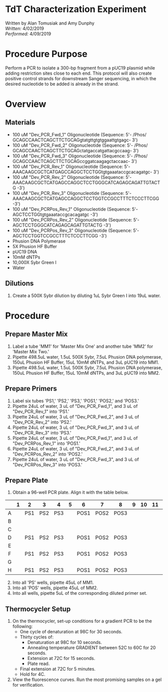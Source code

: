 # TdT Characterization Experiment
Written by Alan Tomusiak and Amy Dunphy \
*Written:* 4/02/2019 \
*Performed:* 4/09/2019

Procedure Purpose
=================
Perform a PCR to isolate a 300-bp fragment from a pUC19 plasmid while adding restriction sites close to each end. This protocol will also create positive control strands for downstream Sanger sequencing, in which the desired nucleotide to be added is already in the strand.


Overview
========

Materials
----------

-   100 uM "Dev_PCR_Fwd_1" Oligonucleotide (Sequence: 5'- /Phos/ GCAGCCAACTCAGCTTCTGCAGgtatgttgtgtggaattgtgagc- 3')
-   100 uM "Dev_PCR_Fwd_2" Oligonucleotide (Sequence: 5'- /Phos/ GCAGCCAACTCAGCTTCTGCAGctatgaccatgattacgccaag- 3')
-   100 uM "Dev_PCR_Fwd_3" Oligonucleotide (Sequence: 5'- /Phos/ GCAGCCAACTCAGCTTCTGCAGccggatcaagagctaccaac- 3')
-   100 uM "Dev_PCR_Rev_1" Oligonucleotide (Sequence: 5'- AAACAAGCGCTCATGAGCCAGGCTCCTGGtgtgaaataccgcacagatgc- 3')
-   100 uM "Dev_PCR_Rev_2" Oligonucleotide (Sequence: 5'- AAACAAGCGCTCATGAGCCAGGCTCCTGGGCATCAGAGCAGATTGTACTG -3')
-   100 uM "Dev_PCR_Rev_3" Oligonucleotide (Sequence: 5'- AAACAAGCGCTCATGAGCCAGGCTCCTGGTCCGCCTTTCTCCCTTCGG -3')
-   100 uM "Dev_PCRPos_Rev_1" Oligonucleotide (Sequence: 5'- AGCTCCTGGtgtgaaataccgcacagatgc -3')
-   100 uM "Dev_PCRPos_Rev_2" Oligonucleotide (Sequence: 5'- AGCTCCTGGGCATCAGAGCAGATTGTACTG -3')
-   100 uM "Dev_PCRPos_Rev_3" Oligonucleotide (Sequence: 5'- AGCTCCTGGTCCGCCTTTCTCCCTTCGG -3')
-   Phusion DNA Polymerase
-   5X Phusion HF Buffer
-   pUC19 DNA
-   10mM dNTPs
-   10,000X Sybr Green I
-   Water

Dilutions
----------
1. Create a 500X Sybr dilution by diluting 1uL Sybr Green I into 19uL water.

Procedure
=========
Prepare Master Mix
-------------
1. Label a tube 'MM1' for 'Master Mix One' and another tube 'MM2' for 'Master Mix Two.'
2. Pipette 498.5uL water, 1.5uL 500X Sybr, 7.5uL Phusion DNA polymerase, 150uL Phusion HF Buffer, 15uL 10mM dNTPs, and 3uL pUC19 into MM1.
3. Pipette 498.5uL water, 1.5uL 500X Sybr, 7.5uL Phusion DNA polymerase, 150uL Phusion HF Buffer, 15uL 10mM dNTPs, and 3uL pUC19 into MM2. 

Prepare Primers
-------------
1. Label six tubes 'PS1,' 'PS2,' 'PS3,' 'POS1,' 'POS2,' and 'POS3.'
2. Pipette 24uL of water, 3 uL of "Dev_PCR_Fwd_1", and 3 uL of "Dev_PCR_Rev_1" into 'PS1.'
3. Pipette 24uL of water, 3 uL of "Dev_PCR_Fwd_2", and 3 uL of "Dev_PCR_Rev_2" into 'PS2.'
4. Pipette 24uL of water, 3 uL of "Dev_PCR_Fwd_3", and 3 uL of "Dev_PCR_Rev_3" into 'PS3.'
5. Pipette 24uL of water, 3 uL of "Dev_PCR_Fwd_1", and 3 uL of "Dev_PCRPos_Rev_1" into 'POS1.'
6. Pipette 24uL of water, 3 uL of "Dev_PCR_Fwd_2", and 3 uL of "Dev_PCRPos_Rev_2" into 'POS2.'
7. Pipette 24uL of water, 3 uL of "Dev_PCR_Fwd_3", and 3 uL of "Dev_PCRPos_Rev_3" into 'POS3.'


Prepare Plate
-------------
1. Obtain a 96-well PCR plate. Align it with the table below.

|   | 1 |  2  |  3  |  4  | 5 |   6  |   7  |   8  | 9 | 10 | 11 | 12 |
|:-:|:-:|:---:|:---:|:---:|:-:|:----:|:----:|:----:|:-:|:--:|:--:|:--:|
| A |   | PS1 | PS2 | PS3 |   | POS1 | POS2 | POS3 |   |    |    |    |
| B |   |     |     |     |   |      |      |      |   |    |    |    |
| C |   |     |     |     |   |      |      |      |   |    |    |    |
| D |   | PS1 | PS2 | PS3 |   | POS1 | POS2 | POS3 |   |    |    |    |
| E |   |     |     |     |   |      |      |      |   |    |    |    |
| F |   | PS1 | PS2 | PS3 |   | POS1 | POS2 | POS3 |   |    |    |    |
| G |   |     |     |     |   |      |      |      |   |    |    |    |
| H |   | PS1 | PS2 | PS3 |   | POS1 | POS2 | POS3 |   |    |    |    |

2. Into all 'PS' wells, pipette 45uL of MM1.
3. Into all 'POS' wells, pipette 45uL of MM2.
4. Into all wells, pipette 5uL of the corresponding diluted primer set.

Thermocycler Setup
-------------
1. On the thermocycler, set-up conditions for a gradient PCR to be the following:
   - One cycle of denaturation at 98C for 30 seconds.
   - Thirty cycles of:
     - Denaturation at 98C for 10 seconds.
     - Annealing temperature GRADIENT between 52C to 60C for 20 seconds.
     - Extension at 72C for 15 seconds.
     - Plate read.
   - Final extension at 72C for 5 minutes.
   - Hold for 4C.
2. View the fluorescence curves. Run the most promising samples on a gel for verification.